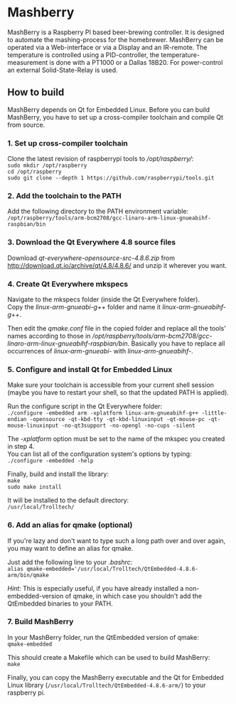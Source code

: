 # Mashberry
MashBerry is a Raspberry PI based beer-brewing controller. It is designed to automate the mashing-process for the homebrewer. MashBerry can be operated via a Web-interface or via a Display and an IR-remote. The temperature is controlled using a PID-controller, the temperature-measurement is done with a PT1000 or a Dallas 18B20. For power-control an external Solid-State-Relay is used.

## How to build
MashBerry depends on Qt for Embedded Linux. Before you can build MashBerry, you have to set up a cross-compiler toolchain and compile Qt from source.

### 1. Set up cross-compiler toolchain
Clone the latest revision of raspberrypi tools to */opt/raspberry/*:  
`sudo mkdir /opt/raspberry`  
`cd /opt/raspberry`  
`sudo git clone --depth 1 https://github.com/raspberrypi/tools.git`
  
### 2. Add the toolchain to the PATH
Add the following directory to the PATH environment variable:   
`/opt/raspberry/tools/arm-bcm2708/gcc-linaro-arm-linux-gnueabihf-raspbian/bin`

### 3. Download the Qt Everywhere 4.8 source files
Download *qt-everywhere-opensource-src-4.8.6.zip* from http://download.qt.io/archive/qt/4.8/4.8.6/ and unzip it wherever you want.
 
### 4. Create Qt Everywhere mkspecs
Navigate to the mkspecs folder (inside the Qt Everywhere folder).  
Copy the *linux-arm-gnueabi-g++* folder and name it *linux-arm-gnueabihf-g++*.

Then edit the *qmake.conf* file in the copied folder and replace all the tools' names according to those in */opt/raspberry/tools/arm-bcm2708/gcc-linaro-arm-linux-gnueabihf-raspbian/bin*.
Basically you have to replace all occurrences of *linux-arm-gnueabi-* with *linux-arm-gnueabihf-*.

### 5. Configure and install Qt for Embedded Linux
Make sure your toolchain is accessible from your current shell session (maybe you have to restart your shell, so that the updated PATH is applied).

Run the configure script in the Qt Everywhere folder:  
`./configure -embedded arm -xplatform linux-arm-gnueabihf-g++ -little-endian -opensource -qt-kbd-tty -qt-kbd-linuxinput -qt-mouse-pc -qt-mouse-linuxinput -no-qt3support -no-opengl -no-cups -silent`

The *-xplatform* option must be set to the name of the mkspec you created in step 4.  
You can list all of the configuration system's options by typing:  
`./configure -embedded -help`

Finally, build and install the library:  
`make`  
`sudo make install`

It will be installed to the default directory:  
`/usr/local/Trolltech/`

### 6. Add an alias for qmake (optional)
If you're lazy and don't want to type such a long path over and over again, you may want to define an alias for qmake.

Just add the following line to your *.bashrc*:  
`alias qmake-embedded='/usr/local/Trolltech/QtEmbedded-4.8.6-arm/bin/qmake`

*Hint:* This is especially useful, if you have already installed a non-embedded-version of qmake, in which case you shouldn't add the QtEmbedded binaries to your PATH.

### 7. Build MashBerry
In your MashBerry folder, run the QtEmbedded version of qmake:  
`qmake-embedded`

This should create a Makefile which can be used to build MashBerry:  
`make`

Finally, you can copy the MashBerry executable and the Qt for Embedded Linux library (`/usr/local/Trolltech/QtEmbedded-4.8.6-arm/`) to your raspberry pi.
